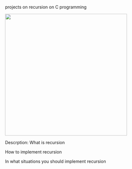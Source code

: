 projects on recursion on C programming 

<img src = "https://s3.amazonaws.com/intranet-projects-files/holbertonschool-low_level_programming/219/a88.jpg" width = 400>

Descrption:
What is recursion

How to implement recursion

In what situations you should implement recursion

